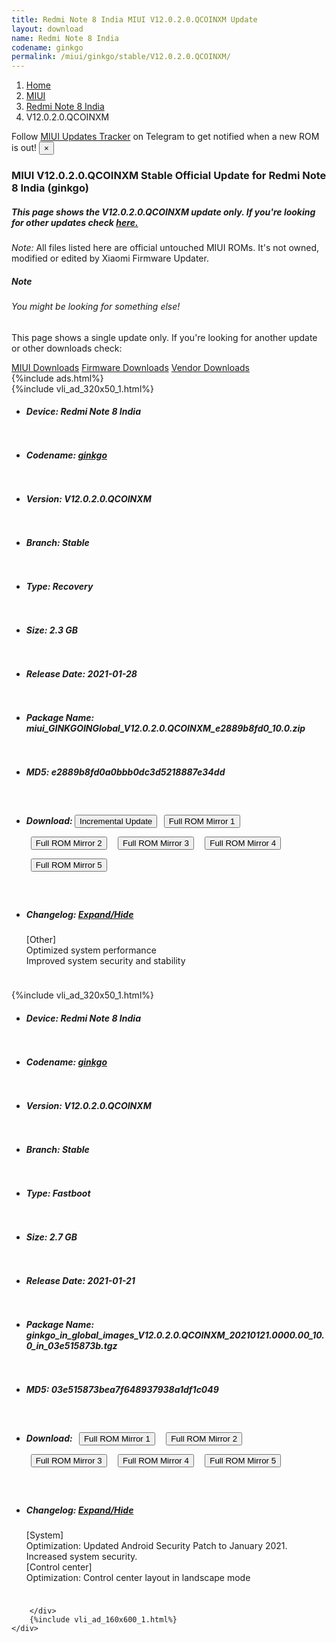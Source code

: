```yaml
---
title: Redmi Note 8 India MIUI V12.0.2.0.QCOINXM Update
layout: download
name: Redmi Note 8 India
codename: ginkgo
permalink: /miui/ginkgo/stable/V12.0.2.0.QCOINXM/
---
```

<nav aria-label="breadcrumb">
    <ol class="breadcrumb">
        <li class="breadcrumb-item"><a href="/">Home</a></li>
        <li class="breadcrumb-item"><a href="/miui/">MIUI</a></li>
        <li class="breadcrumb-item"><a href="/miui/ginkgo/">Redmi Note 8 India</a></li>
        <li class="breadcrumb-item active" aria-current="page">V12.0.2.0.QCOINXM</li>
    </ol>
</nav>
<div class="alert alert-primary alert-dismissible fade show" role="alert">
    Follow <a href="https://t.me/MIUIUpdatesTracker" class="alert-link">MIUI Updates Tracker</a> on Telegram to get
    notified when a new ROM is out!
    <button type="button" class="close" data-dismiss="alert" aria-label="Close">
        <span aria-hidden="true">&times;</span>
    </button>
</div>
<div class="col-12 mx-auto">
    <h3 class="title bg-light p-2 rounded">MIUI V12.0.2.0.QCOINXM Stable Official Update for Redmi Note 8 India (ginkgo)</h3>
    <h5>This page shows the V12.0.2.0.QCOINXM update only. If you're looking for other updates check
        <a href="/miui/ginkgo/">here.</a></h5>
    <p><i>Note: </i>All files listed here are official untouched MIUI ROMs.
        It's not owned, modified or edited by Xiaomi Firmware Updater.</p>
    <div class="card">
        <div class="card-body">
            <h5 class="card-title">Note</h5>
            <h6 class="card-subtitle mb-2 text-muted">You might be looking for something else!</h6>
            <p class="card-text">This page shows a single update only.
                If you're looking for another update or other downloads check:</p>
            <a href="/miui/" class="card-link">MIUI Downloads</a>
            <a href="/firmware/" class="card-link">Firmware Downloads</a>
            <a href="/vendor/" class="card-link">Vendor Downloads</a>
        </div>
    </div>
    {%include ads.html%}
    <div class="row justify-content-center">
        <div class="col-10" id="downloads">
                    <div class="card card-body">
            {%include vli_ad_320x50_1.html%}
            <ul class="list-unstyled">
                <li style="padding-bottom: 10px;">
                    <h5><b>Device: </b>Redmi Note 8 India</h5>
                </li>
                <li style="padding-bottom: 10px;">
                    <h5><b>Codename: </b> <a href="/miui/ginkgo/" target="_blank">ginkgo</a> </h5>
                </li>
                <li style="padding-bottom: 10px;">
                    <h5><b>Version: </b>V12.0.2.0.QCOINXM</h5>
                </li>
                <li style="padding-bottom: 10px;">
                    <h5><b>Branch: </b>Stable</h5>
                </li>
                <li style="padding-bottom: 10px;">
                    <h5><b>Type: </b>Recovery</h5>
                </li>
                <li style="padding-bottom: 10px;">
                    <h5><b>Size: </b>2.3 GB</h5>
                </li>
                <li style="padding-bottom: 10px;">
                    <h5><b>Release Date: </b>2021-01-28</h5>
                </li>
                <li style="padding-bottom: 10px;">
                    <h5><b>Package Name: </b><span id="filename" class="text-dark">miui_GINKGOINGlobal_V12.0.2.0.QCOINXM_e2889b8fd0_10.0.zip</span></h5>
                </li>
                <li style="padding-bottom: 10px;">
                    <h5><b>MD5: </b><span id="md5" class="text-muted">e2889b8fd0a0bbb0dc3d5218887e34dd</span></h5>
                </li>
                <li style="padding-bottom: 10px;">
                    <h5><b>Download: </b><button type="button" id="incremental_download" class="btn btn-warning" onclick="window.open('https://bigota.d.miui.com/V12.0.2.0.QCOINXM/miui-blockota-ginkgo_in_global-V12.0.1.0.QCOINXM-V12.0.2.0.QCOINXM-76eca43e10-10.0.zip', '_blank');"><i class="fa fa-download"></i> Incremental Update</button> <button type="button" id="download" class="btn btn-primary" style="margin: 7px;" onclick="window.open('https://cdn-ota.azureedge.net/V12.0.2.0.QCOINXM/miui_GINKGOINGlobal_V12.0.2.0.QCOINXM_e2889b8fd0_10.0.zip', '_blank');"><i class="fa fa-download"></i> Full ROM Mirror 1</button> <button type="button" id="download" class="btn btn-primary" style="margin: 7px;" onclick="window.open('https://bn.d.miui.com/V12.0.2.0.QCOINXM/miui_GINKGOINGlobal_V12.0.2.0.QCOINXM_e2889b8fd0_10.0.zip', '_blank');"><i class="fa fa-download"></i> Full ROM Mirror 2</button> <button type="button" id="download" class="btn btn-primary" style="margin: 7px;" onclick="window.open('https://ks3orig.bigota.d.miui.com/V12.0.2.0.QCOINXM/miui_GINKGOINGlobal_V12.0.2.0.QCOINXM_e2889b8fd0_10.0.zip', '_blank');"><i class="fa fa-download"></i> Full ROM Mirror 3</button> <button type="button" id="download" class="btn btn-primary" style="margin: 7px;" onclick="window.open('https://airtel.bigota.d.miui.com/V12.0.2.0.QCOINXM/miui_GINKGOINGlobal_V12.0.2.0.QCOINXM_e2889b8fd0_10.0.zip', '_blank');"><i class="fa fa-download"></i> Full ROM Mirror 4</button> <button type="button" id="download" class="btn btn-primary" style="margin: 7px;" onclick="window.open('https://hugeota.d.miui.com/V12.0.2.0.QCOINXM/miui_GINKGOINGlobal_V12.0.2.0.QCOINXM_e2889b8fd0_10.0.zip', '_blank');"><i class="fa fa-download"></i> Full ROM Mirror 5</button></h5>
                </li>
                <li style="padding-bottom: 10px;">
                    <h5><b>Changelog: </b><a href="#ginkgo_1_changelog" data-toggle="collapse" role="button"
                            aria-expanded="false" aria-controls="ginkgo_1_changelog"> <i class="fa fa-arrow-down"
                                aria-hidden="true"></i> Expand/Hide</a></h5>
                    <div class="collapse" id="ginkgo_1_changelog">
                        <p id="changelog_text">[Other]<br>Optimized system performance<br>Improved system security and stability</p>
                    </div>
                </li>
            </ul>
        </div>
        <div class="card card-body">
            {%include vli_ad_320x50_1.html%}
            <ul class="list-unstyled">
                <li style="padding-bottom: 10px;">
                    <h5><b>Device: </b>Redmi Note 8 India</h5>
                </li>
                <li style="padding-bottom: 10px;">
                    <h5><b>Codename: </b> <a href="/miui/ginkgo/" target="_blank">ginkgo</a> </h5>
                </li>
                <li style="padding-bottom: 10px;">
                    <h5><b>Version: </b>V12.0.2.0.QCOINXM</h5>
                </li>
                <li style="padding-bottom: 10px;">
                    <h5><b>Branch: </b>Stable</h5>
                </li>
                <li style="padding-bottom: 10px;">
                    <h5><b>Type: </b>Fastboot</h5>
                </li>
                <li style="padding-bottom: 10px;">
                    <h5><b>Size: </b>2.7 GB</h5>
                </li>
                <li style="padding-bottom: 10px;">
                    <h5><b>Release Date: </b>2021-01-21</h5>
                </li>
                <li style="padding-bottom: 10px;">
                    <h5><b>Package Name: </b><span id="filename" class="text-dark">ginkgo_in_global_images_V12.0.2.0.QCOINXM_20210121.0000.00_10.0_in_03e515873b.tgz</span></h5>
                </li>
                <li style="padding-bottom: 10px;">
                    <h5><b>MD5: </b><span id="md5" class="text-muted">03e515873bea7f648937938a1df1c049</span></h5>
                </li>
                <li style="padding-bottom: 10px;">
                    <h5><b>Download: </b> <button type="button" id="download" class="btn btn-primary" style="margin: 7px;" onclick="window.open('https://cdn-ota.azureedge.net/V12.0.2.0.QCOINXM/ginkgo_in_global_images_V12.0.2.0.QCOINXM_20210121.0000.00_10.0_in_03e515873b.tgz', '_blank');"><i class="fa fa-download"></i> Full ROM Mirror 1</button> <button type="button" id="download" class="btn btn-primary" style="margin: 7px;" onclick="window.open('https://bn.d.miui.com/V12.0.2.0.QCOINXM/ginkgo_in_global_images_V12.0.2.0.QCOINXM_20210121.0000.00_10.0_in_03e515873b.tgz', '_blank');"><i class="fa fa-download"></i> Full ROM Mirror 2</button> <button type="button" id="download" class="btn btn-primary" style="margin: 7px;" onclick="window.open('https://ks3orig.bigota.d.miui.com/V12.0.2.0.QCOINXM/ginkgo_in_global_images_V12.0.2.0.QCOINXM_20210121.0000.00_10.0_in_03e515873b.tgz', '_blank');"><i class="fa fa-download"></i> Full ROM Mirror 3</button> <button type="button" id="download" class="btn btn-primary" style="margin: 7px;" onclick="window.open('https://airtel.bigota.d.miui.com/V12.0.2.0.QCOINXM/ginkgo_in_global_images_V12.0.2.0.QCOINXM_20210121.0000.00_10.0_in_03e515873b.tgz', '_blank');"><i class="fa fa-download"></i> Full ROM Mirror 4</button> <button type="button" id="download" class="btn btn-primary" style="margin: 7px;" onclick="window.open('https://hugeota.d.miui.com/V12.0.2.0.QCOINXM/ginkgo_in_global_images_V12.0.2.0.QCOINXM_20210121.0000.00_10.0_in_03e515873b.tgz', '_blank');"><i class="fa fa-download"></i> Full ROM Mirror 5</button></h5>
                </li>
                <li style="padding-bottom: 10px;">
                    <h5><b>Changelog: </b><a href="#ginkgo_2_changelog" data-toggle="collapse" role="button"
                            aria-expanded="false" aria-controls="ginkgo_2_changelog"> <i class="fa fa-arrow-down"
                                aria-hidden="true"></i> Expand/Hide</a></h5>
                    <div class="collapse" id="ginkgo_2_changelog">
                        <p id="changelog_text">[System]<br>Optimization: Updated Android Security Patch to January 2021. Increased system security.<br>[Control center]<br>Optimization: Control center layout in landscape mode</p>
                    </div>
                </li>
            </ul>
        </div>

        </div>
        {%include vli_ad_160x600_1.html%}
    </div>
</div>
